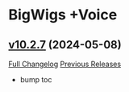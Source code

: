 # BigWigs +Voice

## [v10.2.7](https://github.com/BigWigsMods/BigWigs_Voice/tree/v10.2.7) (2024-05-08)
[Full Changelog](https://github.com/BigWigsMods/BigWigs_Voice/compare/v10.2.6...v10.2.7) [Previous Releases](https://github.com/BigWigsMods/BigWigs_Voice/releases)

- bump toc  

